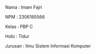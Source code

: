 Nama : Imam Fajri

NPM : 2306165566

Kelas : PBP C

Hobi : Tidur

Jurusan : Ilmu Sistem Informasi Komputer